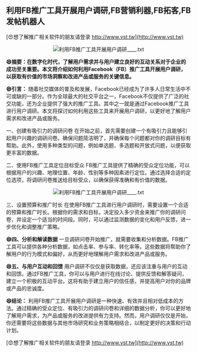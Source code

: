 ## **利用FB推广工具开展用户调研,FB营销利器,FB拓客,FB发帖机器人**

[😍想了解推广相关软件的朋友请登录 http://www.vst.tw](http://www.vst.tw)

 <center><img src="https://vst.tw/MP4/tuiguang/png/2.png" alt="利用FB推广工具开展用户调研____.txt"></center>

**😄摘要：在数字化时代，了解用户需求并与用户建立良好的互动关系对于企业的成功至关重要。本文将介绍如何利用Facebook（FB）推广工具开展用户调研，以获取有价值的市场洞察和改进产品或服务的关键信息。**

**😄引言：**
随着社交媒体的普及和发展，Facebook已经成为了许多人日常生活中不可或缺的一部分。作为全球最大的社交平台之一，Facebook不仅提供了广泛的社交功能，还为企业提供了强大的推广工具。其中之一就是通过Facebook推广工具进行用户调研。本文将探讨如何利用这些工具来开展用户调研，以更好地了解用户需求和改进产品或服务。

一、创建有吸引力的调研问卷
在开始之前，首先需要创建一个有吸引力且能够引起用户兴趣的调研问卷。确保问题简洁明了，并确保每个问题都对你的调研目标有帮助。此外，使用多种类型的问题，例如单选题、多选题和开放式问题，以便获取更丰富的数据。

二、使用FB推广工具定位目标受众
FB推广工具提供了精确的受众定位功能，可以根据用户的兴趣、地理位置、年龄、性别等多种因素进行定位。通过选择合适的定位选项，将调研问卷推送给目标受众，以确保获得准确和有价值的数据。

 <center><img src="https://vst.tw/MP4/tuiguang/png/7.png" alt="利用FB推广工具开展用户调研____.txt"></center>

三、设置预算和推广时长
在使用FB推广工具进行用户调研时，需要设置一个合适的预算和推广时长。根据你的需求和目标，决定投入多少资金来推广你的调研问卷，并设定一个适当的时间段。同时，可以通过监测数据的变化和用户反馈，进一步优化和调整推广策略。

**😄四、分析和解读数据**
一旦调研问卷开始推广，就需要收集和分析数据。FB推广工具可以提供各种分析数据，如点击率、参与率、转化率等。这些数据将帮助你了解用户的行为模式和偏好，从而更好地理解用户需求和改进产品或服务。

**😄五、与用户互动和回馈**
用户调研不仅仅是获取数据，还应该注重与用户的互动和回馈。通过FB推广工具，你可以与用户进行在线讨论、提供反馈和解答疑问，建立一个积极的互动平台。这将有助于建立用户的信任感，并提高用户对你的品牌或产品的忠诚度。

**😄结论：**
利用FB推广工具开展用户调研是一种快速、有效并且相对低成本的方法。通过精确的受众定位、有吸引力的调研问卷和详细的数据分析，你可以更好地了解用户需求，为产品或服务的改进提供有力支持。然而，用户调研仅仅是开始，你还需要将这些数据与其他市场研究和业务策略相结合，以制定更好的决策和行动计划。

[😍想了解推广相关软件的朋友请登录 http://www.vst.tw](http://www.vst.tw)



